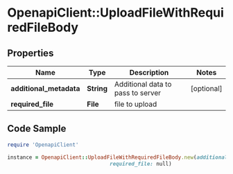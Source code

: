 # OpenapiClient::UploadFileWithRequiredFileBody

## Properties

Name | Type | Description | Notes
------------ | ------------- | ------------- | -------------
**additional_metadata** | **String** | Additional data to pass to server | [optional] 
**required_file** | **File** | file to upload | 

## Code Sample

```ruby
require 'OpenapiClient'

instance = OpenapiClient::UploadFileWithRequiredFileBody.new(additional_metadata: null,
                                 required_file: null)
```


